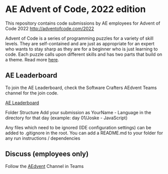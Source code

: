 # AE Advent of Code, 2022 edition

This repository contains code submissions by AE employees for Advent of Code 2022 http://adventofcode.com/2022

Advent of Code is a series of programming puzzles for a variety of skill levels. They are self-contained and are just as appropriate for an expert who wants to stay sharp as they are for a beginner who is just learning to code. Each puzzle calls upon different skills and has two parts that build on a theme. Read more [here](https://adventofcode.com/2022/about).

## AE Leaderboard
To join the AE Leaderboard, check the Software Crafters AEdvent Teams channel for the join code.

[AE Leaderboard](https://adventofcode.com/2022/leaderboard/private/view/148156)

Folder Structure
Add your submission as YourName - Language in the directory for that day (example: day 01/Joske - JavaScript)

Any files which need to be ignored (IDE configuration settings) can be added to .gitignore in the root. You can add a README.md to your folder for any run instructions / dependencies

## Discuss (employees only)
Follow the [AEdvent](https://teams.microsoft.com/l/channel/19%3ab69e1447cbc0465fa71b378930bd2939%40thread.skype/Aedvent?groupId=274a48c6-8fe9-4d32-bea3-95fafc227860&tenantId=65830af0-624d-48a0-a9da-07bd07a31094) Channel in Teams